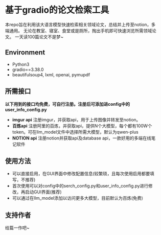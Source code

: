 # 基于gradio的论文检索工具
本repo旨在利用该大语言模型快速检索相关领域论文，总结并上传至notion，多端通用。
无论在教室、寝室、食堂或是厕所，掏出手机即可快速浏览所需领域论文。
一天读100篇论文不是梦~
## Environment
* Python3
* gradio==3.38.0
* beautifulsoup4, lxml, openai, pymupdf

## 所需接口
**以下用到的接口均免费，可自行注册。注册后可添加进config中的user_info_config.py**
* **imgur api** 注册imgur，并获取api，用于上传图像并转发至notion。
* **百炼api** 注册阿里的百炼，并获取api，提供N个大模型，每个都有100W个token。可在llm_model文件中选择所需大模型，默认为qwen-plus
* **NOTION api** 注册notion并获取api及database api，一款好用的多端在线笔记软件

## 使用方法
* 可以直接启用，在GUI界面中修改配置信息(较繁琐，且每次使用启用都要填写，不推荐)
* 首次使用可以对config中的serch_config.py和user_info_config.py进行修改，再启动GUI界面(推荐)
* 可以通过在llm_model添加以访问更多大模型，目前默认为百炼(免费)

## 支持作者
给篇一作吧~
